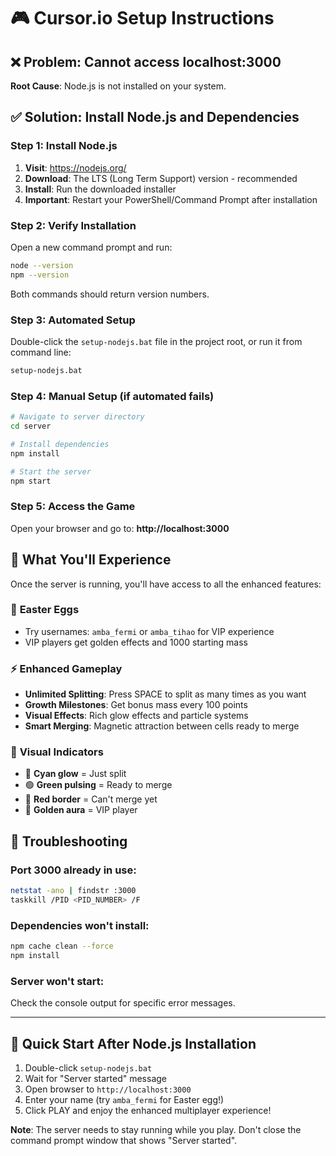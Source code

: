 # 🎮 Cursor.io Setup Instructions

## ❌ **Problem**: Cannot access localhost:3000

**Root Cause**: Node.js is not installed on your system.

## ✅ **Solution**: Install Node.js and Dependencies

### Step 1: Install Node.js
1. **Visit**: https://nodejs.org/
2. **Download**: The LTS (Long Term Support) version - recommended
3. **Install**: Run the downloaded installer
4. **Important**: Restart your PowerShell/Command Prompt after installation

### Step 2: Verify Installation
Open a new command prompt and run:
```bash
node --version
npm --version
```
Both commands should return version numbers.

### Step 3: Automated Setup
Double-click the `setup-nodejs.bat` file in the project root, or run it from command line:
```bash
setup-nodejs.bat
```

### Step 4: Manual Setup (if automated fails)
```bash
# Navigate to server directory
cd server

# Install dependencies
npm install

# Start the server
npm start
```

### Step 5: Access the Game
Open your browser and go to: **http://localhost:3000**

## 🎯 **What You'll Experience**

Once the server is running, you'll have access to all the enhanced features:

### 🥚 **Easter Eggs**
- Try usernames: `amba_fermi` or `amba_tihao` for VIP experience
- VIP players get golden effects and 1000 starting mass

### ⚡ **Enhanced Gameplay**
- **Unlimited Splitting**: Press SPACE to split as many times as you want
- **Growth Milestones**: Get bonus mass every 100 points
- **Visual Effects**: Rich glow effects and particle systems
- **Smart Merging**: Magnetic attraction between cells ready to merge

### 🌟 **Visual Indicators**
- 🔵 **Cyan glow** = Just split
- 🟢 **Green pulsing** = Ready to merge  
- 🔴 **Red border** = Can't merge yet
- 👑 **Golden aura** = VIP player

## 🔧 **Troubleshooting**

### Port 3000 already in use:
```bash
netstat -ano | findstr :3000
taskkill /PID <PID_NUMBER> /F
```

### Dependencies won't install:
```bash
npm cache clean --force
npm install
```

### Server won't start:
Check the console output for specific error messages.

---

## 🚀 **Quick Start After Node.js Installation**

1. Double-click `setup-nodejs.bat`
2. Wait for "Server started" message
3. Open browser to `http://localhost:3000`
4. Enter your name (try `amba_fermi` for Easter egg!)
5. Click PLAY and enjoy the enhanced multiplayer experience!

**Note**: The server needs to stay running while you play. Don't close the command prompt window that shows "Server started".
